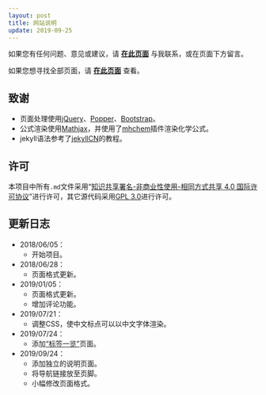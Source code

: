 ```yaml
---
layout: post
title: 网站说明
update: 2019-09-25
---
```

如果您有任何问题、意见或建议，请 **[在此页面](https://github.com/Xzonn/Xzonn.github.io/issues)** 与我联系，或在页面下方留言。

如果您想寻找全部页面，请 **[在此页面](/pages/)** 查看。

## 致谢
- 页面处理使用[jQuery](https://jquery.com/)、[Popper](https://popper.js.org/)、[Bootstrap](https://getbootstrap.com/)。
- 公式渲染使用[Mathjax](https://www.mathjax.org/)，并使用了[mhchem](https://github.com/mhchem/MathJax-mhchem)插件渲染化学公式。
- jekyll语法参考了[jekyllCN](https://jekyllcn.com/)的教程。

## 许可
本项目中所有`.md`文件采用“[知识共享署名-非商业性使用-相同方式共享 4.0 国际许可协议](http://creativecommons.org/licenses/by-nc-sa/4.0/)”进行许可，其它源代码采用[GPL 3.0](https://github.com/Xzonn/xzonn.github.io/blob/master/LICENSE)进行许可。

## 更新日志
- 2018/06/05：
  - 开始项目。
- 2018/06/28：
  - 页面格式更新。
- 2019/01/05：
  - 页面格式更新。
  - 增加评论功能。
- 2019/07/21：
  - 调整CSS，使中文标点可以以中文字体渲染。
- 2019/07/24：
  - 添加[“标签一览”](https://xzonn.github.io/tags/)页面。
- 2019/09/24：
  - 添加独立的说明页面。
  - 将导航链接放至页脚。
  - 小幅修改页面格式。